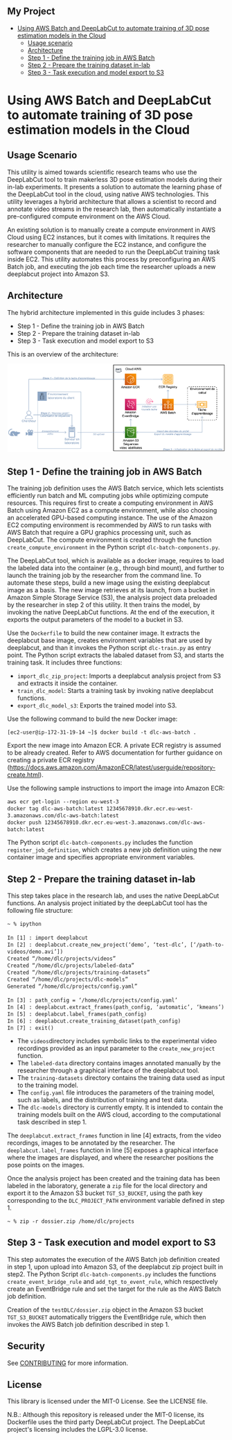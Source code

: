 ## My Project

<!-- MarkdownTOC autolink="true" markdown_preview="markdown" -->

- [Using AWS Batch and DeepLabCut to automate training of 3D pose estimation models in the Cloud](#using-aws-batch-with-deeplabcut-3d-pose-estimation)
    - [Usage scenario](#usage-scenario)
    - [Architecture](#architecture)
    - [Step 1 - Define the training job in AWS Batch](#step-1)
    - [Step 2 - Prepare the training dataset in-lab](#step-2)
    - [Step 3 - Task execution and model export to S3](#step-3)

<!-- /MarkdownTOC -->


# Using AWS Batch and DeepLabCut to automate training of 3D pose estimation models in the Cloud

## Usage Scenario
This utility is aimed towards scientific research teams who use the DeepLabCut tool to train makerless 3D pose estimation models during their in-lab experiments. It presents a solution to automate the learning phase of the DeepLabCut tool in the cloud, using native AWS technologies. This utility leverages a hybrid architecture that allows a scientist to record and annotate video streams in the research lab, then automatically instantiate a pre-configured compute environment on the AWS Cloud.

An existing solution is to manually create a compute environment in AWS Cloud using EC2 instances, but it comes with limitations. It requires the researcher to manually configure the EC2 instance, and configure the software components that are needed to run the DeepLabCut training task inside EC2. This utility automates this process by preconfiguring an AWS Batch job, and executing the job each time the researcher uploads a new deeplabcut project into Amazon S3.

## Architecture
The hybrid architecture implemented in this guide includes 3 phases:
* Step 1 - Define the training job in AWS Batch
* Step 2 - Prepare the training dataset in-lab
* Step 3 - Task execution and model export to S3

This is an overview of the architecture:

![awsBatchDLC](images/awsBatchDLC.png)

## Step 1 - Define the training job in AWS Batch
The training job definition uses the AWS Batch service, which lets scientists efficiently run  batch and ML computing jobs while optimizing compute resources. This requires first to create a computing environment in AWS Batch using Amazon EC2 as a compute environment, while also choosing an accelerated GPU-based computing instance. The use of the Amazon EC2 computing environment is recommended by AWS to run tasks with AWS Batch that require a GPU graphics processing unit, such as DeepLabCut. The compute environment is created through the function `create_compute_environment` in the Python script `dlc-batch-components.py`. 

The DeepLabCut tool, which is available as a docker image, requires to load the labeled data into the container (e.g., through bind mount), and further to launch the training job by the researcher from the command line.
To automate these steps, build a new image using the existing deeplabcut image as a basis. The new image retrieves at its launch, from a bucket in Amazon Simple Storage Service (S3), the analysis project data preloaded by the researcher in step 2 of this utility. It then trains the model, by invoking the native DeepLabCut functions. At the end of the execution, it exports the output parameters of the model to a bucket in S3.

Use the `Dockerfile` to build the new container image. It extracts the deeplabcut base image, creates environment variables that are used by deeplabcut, and than it invokes the Python script `dlc-train.py` as entry point.
The Python script extracts the labaled dataset from S3, and starts the training task.
It includes three functions:
* `import_dlc_zip_project`: Imports a deeplabcut analysis project from S3 and extracts it inside the container.
* `train_dlc_model`: Starts a training task by invoking native deeplabcut functions.
* `export_dlc_model_s3`: Exports the trained model into S3.

Use the following command to build the new Docker image:

```
[ec2-user@ip-172-31-19-14 ~]$ docker build -t dlc-aws-batch .
```

Export the new image into Amazon ECR. A private ECR registry is assumed to be already created. Refer to AWS documentation for further guidance on creating a private ECR registry (https://docs.aws.amazon.com/AmazonECR/latest/userguide/repository-create.html).

Use the following sample instructions to import the image into Amazon ECR:   

```
aws ecr get-login --region eu-west-3
docker tag dlc-aws-batch:latest 12345678910.dkr.ecr.eu-west-3.amazonaws.com/dlc-aws-batch:latest
docker push 12345678910.dkr.ecr.eu-west-3.amazonaws.com/dlc-aws-batch:latest
```

The Python script `dlc-batch-components.py` includes the function `register_job_definition`, which creates a new job definition using the new container image and specifies appropriate environment variables.

## Step 2 - Prepare the training dataset in-lab
This step takes place in the research lab, and uses the native DeepLabCut functions. An analysis project initiated by the deepLabCut tool has the following file structure:

```
~ % ipython

In [1] : import deeplabcut
In [2] : deeplabcut.create_new_project(‘demo’, ‘test-dlc’, [‘/path-to-videos/demo.avi’])
Created “/home/dlc/projects/videos”
Created “/home/dlc/projects/labeled-data”
Created “/home/dlc/projects/training-datasets”
Created “/home/dlc/projects/dlc-models”
Generated “/home/dlc/projects/config.yaml”

In [3] : path_config = ‘/home/dlc/projects/config.yaml’ 
In [4] : deeplabcut.extract_frames(path_config, ‘automatic’, ‘kmeans’)
In [5] : deeplabcut.label_frames(path_config)
In [6] : deeplabcut.create_training_dataset(path_config)
In [7] : exit()
```
* The `videos`directory includes symbolic links to the experimental video recordings provided as an input parameter to the `create_new_project` function. 
* The `labeled-data` directory contains images annotated manually by the researcher through a graphical interface of the deeplabcut tool.
* The `training-datasets` directory contains the training data used as input to the training model.
* The `config.yaml` file introduces the parameters of the training model, such as labels, and the distribution of training and test data.
* The `dlc-models` directory is currently empty. It is intended to contain the training models built on the AWS cloud, according to the computational task described in step 1.

The `deeplabcut.extract_frames` function in line [4] extracts, from the video recordings, images to be annotated by the researcher. The `deeplabcut.label_frames` function in line [5] exposes a graphical interface where the images are displayed, and where the researcher positions the pose points on the images.

Once the analysis project has been created and the training data has been labeled in the laboratory, generate a `zip` file for the local directory and export it to the Amazon S3 bucket `TGT_S3_BUCKET`, using the path key corresponding to the `DLC_PROJECT_PATH` environment variable defined in step 1.

```
~ % zip -r dossier.zip /home/dlc/projects
```

## Step 3 - Task execution and model export to S3
This step automates the execution of the AWS Batch job definition created in step 1, upon upload into Amazon S3, of the deeplabcut zip project built in step2.
The Python Script `dlc-batch-components.py` includes the functions `create_event_bridge_rule` and `add_tgt_to_event_rule`, which respectively create an EventBridge rule and set the target for the rule as the AWS Batch job definition.

Creation of the `testDLC/dossier.zip` object in the Amazon S3 bucket `TGT_S3_BUCKET` automatically triggers the EventBridge rule, which then invokes the AWS Batch job definition described in step 1. 

## Security

See [CONTRIBUTING](CONTRIBUTING.md#security-issue-notifications) for more information.

## License

This library is licensed under the MIT-0 License. See the LICENSE file.

N.B.: Although this repository is released under the MIT-0 license, its Dockerfile uses the third party DeepLabCut project. The DeepLabCut project's licensing includes the LGPL-3.0 license.
